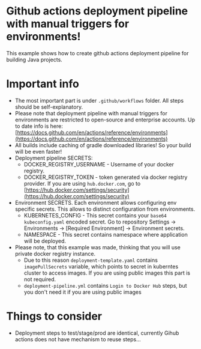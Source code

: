 # Github actions deployment pipeline with manual triggers for environments!
This example shows how to create github actions deployment pipeline for building Java projects.

# Important info
- The most important part is under `.github/workflows` folder. All steps should be self-explanatory.
- Please note that deployment pipeline with manual triggers for environments are restricted to open-source and enterprise accounts. Up to date info is here: [https://docs.github.com/en/actions/reference/environments](https://docs.github.com/en/actions/reference/environments)
- All builds include caching of gradle downloaded libraries! So your build will be even faster!
- Deployment pipeline SECRETS:
  * DOCKER_REGISTRY_USERNAME - Username of your docker registry.
  * DOCKER_REGISTRY_TOKEN - token generated via docker registry provider. If you are using `hub.docker.com`, go to [https://hub.docker.com/settings/security](https://hub.docker.com/settings/security)  
- Environment SECRETS. Each environment allows configuring env specific secrets. This allows to distinct configuration from environments.
  * KUBERNETES_CONFIG - This secret contains your `base64 kubeconfig.yaml` encoded secret. Go to repository Settings -> Environments -> [Required Environment] -> Environment secrets.
  * NAMESPACE - This secret contains namespace where application will be deployed.
- Please note, that this example was made, thinking that you will use private docker registry instance. 
  * Due to this reason `deployment-template.yaml` contains `imagePullSecrets` variable, which points to secret in kuberntes cluster to access images. If you are using public images this part is not required.
  * `deployment-pipeline.yml` contains `Login to Docker Hub` steps, but you don't need it if you are using public images
  
# Things to consider
- Deployment steps to test/stage/prod are identical, currently Gihub actions does not have mechanism to reuse steps...